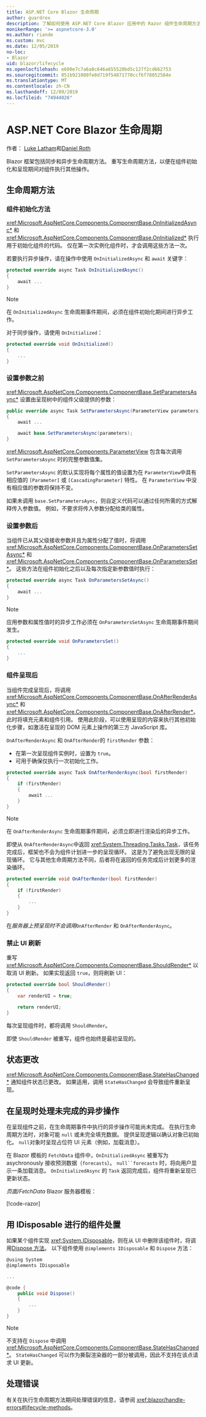 ```yaml
---
title: ASP.NET Core Blazor 生命周期
author: guardrex
description: 了解如何使用 ASP.NET Core Blazor 应用中的 Razor 组件生命周期方法。
monikerRange: '>= aspnetcore-3.0'
ms.author: riande
ms.custom: mvc
ms.date: 12/05/2019
no-loc:
- Blazor
uid: blazor/lifecycle
ms.openlocfilehash: e600e7c7a6a8c646a655520bd5c127f2cd662753
ms.sourcegitcommit: 851b921080fe8d719f54871770ccf6f78052584e
ms.translationtype: MT
ms.contentlocale: zh-CN
ms.lasthandoff: 12/09/2019
ms.locfileid: "74944026"
---
```

# <a name="aspnet-core-opno-locblazor-lifecycle"></a>ASP.NET Core Blazor 生命周期

作者： [Luke Latham](https://github.com/guardrex)和[Daniel Roth](https://github.com/danroth27)

Blazor 框架包括同步和异步生命周期方法。 重写生命周期方法，以便在组件初始化和呈现期间对组件执行其他操作。

## <a name="lifecycle-methods"></a>生命周期方法

### <a name="component-initialization-methods"></a>组件初始化方法

<xref:Microsoft.AspNetCore.Components.ComponentBase.OnInitializedAsync*> 和 <xref:Microsoft.AspNetCore.Components.ComponentBase.OnInitialized*> 执行用于初始化组件的代码。 仅在第一次实例化组件时，才会调用这些方法一次。

若要执行异步操作，请在操作中使用 `OnInitializedAsync` 和 `await` 关键字：

```csharp
protected override async Task OnInitializedAsync()
{
    await ...
}
```

> [!NOTE]
> 在 `OnInitializedAsync` 生命周期事件期间，必须在组件初始化期间进行异步工作。

对于同步操作，请使用 `OnInitialized`：

```csharp
protected override void OnInitialized()
{
    ...
}
```

### <a name="before-parameters-are-set"></a>设置参数之前

<xref:Microsoft.AspNetCore.Components.ComponentBase.SetParametersAsync*> 设置由呈现树中的组件父级提供的参数：

```csharp
public override async Task SetParametersAsync(ParameterView parameters)
{
    await ...

    await base.SetParametersAsync(parameters);
}
```

<xref:Microsoft.AspNetCore.Components.ParameterView> 包含每次调用 `SetParametersAsync` 时的完整参数值集。

`SetParametersAsync` 的默认实现将每个属性的值设置为在 `ParameterView`中具有相应值的 `[Parameter]` 或 `[CascadingParameter]` 特性。 在 `ParameterView` 中没有相应值的参数将保持不变。

如果未调用 `base.SetParametersAync`，则自定义代码可以通过任何所需的方式解释传入参数值。 例如，不要求将传入参数分配给类的属性。

### <a name="after-parameters-are-set"></a>设置参数后

当组件已从其父级接收参数并且为属性分配了值时，将调用 <xref:Microsoft.AspNetCore.Components.ComponentBase.OnParametersSetAsync*> 和 <xref:Microsoft.AspNetCore.Components.ComponentBase.OnParametersSet*>。 这些方法在组件初始化之后以及每次指定新参数值时执行：

```csharp
protected override async Task OnParametersSetAsync()
{
    await ...
}
```

> [!NOTE]
> 应用参数和属性值时的异步工作必须在 `OnParametersSetAsync` 生命周期事件期间发生。

```csharp
protected override void OnParametersSet()
{
    ...
}
```

### <a name="after-component-render"></a>组件呈现后

当组件完成呈现后，将调用 <xref:Microsoft.AspNetCore.Components.ComponentBase.OnAfterRenderAsync*> 和 <xref:Microsoft.AspNetCore.Components.ComponentBase.OnAfterRender*>。 此时将填充元素和组件引用。 使用此阶段，可以使用呈现的内容来执行其他初始化步骤，如激活在呈现的 DOM 元素上操作的第三方 JavaScript 库。

`OnAfterRenderAsync` 和 `OnAfterRender`的 `firstRender` 参数：

* 在第一次呈现组件实例时，设置为 `true`。
* 可用于确保仅执行一次初始化工作。

```csharp
protected override async Task OnAfterRenderAsync(bool firstRender)
{
    if (firstRender)
    {
        await ...
    }
}
```

> [!NOTE]
> 在 `OnAfterRenderAsync` 生命周期事件期间，必须立即进行渲染后的异步工作。
>
> 即使从 `OnAfterRenderAsync`中返回 <xref:System.Threading.Tasks.Task>，该任务完成后，框架也不会为组件计划进一步的呈现循环。 这是为了避免出现无限的呈现循环。 它与其他生命周期方法不同，后者将在返回的任务完成后计划更多的渲染循环。

```csharp
protected override void OnAfterRender(bool firstRender)
{
    if (firstRender)
    {
        ...
    }
}
```

在*服务器上预呈现时不会调用*`OnAfterRender` 和 `OnAfterRenderAsync`。

### <a name="suppress-ui-refreshing"></a>禁止 UI 刷新

重写 <xref:Microsoft.AspNetCore.Components.ComponentBase.ShouldRender*> 以取消 UI 刷新。 如果实现返回 `true`，则将刷新 UI：

```csharp
protected override bool ShouldRender()
{
    var renderUI = true;

    return renderUI;
}
```

每次呈现组件时，都将调用 `ShouldRender`。

即使 `ShouldRender` 被重写，组件也始终是最初呈现的。

## <a name="state-changes"></a>状态更改

<xref:Microsoft.AspNetCore.Components.ComponentBase.StateHasChanged*> 通知组件状态已更改。 如果适用，调用 `StateHasChanged` 会导致组件重新呈现。

## <a name="handle-incomplete-async-actions-at-render"></a>在呈现时处理未完成的异步操作

在呈现组件之前，在生命周期事件中执行的异步操作可能尚未完成。 在执行生命周期方法时，对象可能 `null` 或未完全填充数据。 提供呈现逻辑以确认对象已初始化。 `null`对象时呈现占位符 UI 元素（例如，加载消息）。

在 Blazor 模板的 `FetchData` 组件中，`OnInitializedAsync` 被重写为 asychronously 接收预测数据（`forecasts`）。 `null``forecasts` 时，将向用户显示一条加载消息。 `OnInitializedAsync` 的 `Task` 返回完成后，组件将重新呈现已更新状态。

*页面/FetchData* Blazor 服务器模板：

[!code-razor[](lifecycle/samples_snapshot/3.x/FetchData.razor?highlight=9,21,25)]

## <a name="component-disposal-with-idisposable"></a>用 IDisposable 进行的组件处置

如果某个组件实现 <xref:System.IDisposable>，则在从 UI 中删除该组件时，将调用[Dispose 方法](/dotnet/standard/garbage-collection/implementing-dispose)。 以下组件使用 `@implements IDisposable` 和 `Dispose` 方法：

```csharp
@using System
@implements IDisposable

...

@code {
    public void Dispose()
    {
        ...
    }
}
```

> [!NOTE]
> 不支持在 `Dispose` 中调用 <xref:Microsoft.AspNetCore.Components.ComponentBase.StateHasChanged*>。 `StateHasChanged` 可以作为撕裂渲染器的一部分被调用，因此不支持在该点请求 UI 更新。

## <a name="handle-errors"></a>处理错误

有关在执行生命周期方法期间处理错误的信息，请参阅 <xref:blazor/handle-errors#lifecycle-methods>。
